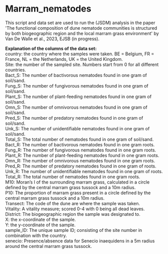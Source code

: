 # Marram_nematodes
This script and data set are used to run the (JSDM) analysis in the paper 'The functional composition of dune nematode communities is structured by both biogeographic region and the local marram grass environment' by Van De Walle et al., 2023, EJSB (in progress).

**Explanation of the columns of the data set:**  
country: the country where the samples were taken. BE = Belgium, FR = France, NL = the Netherlands, UK = the United Kingdom.  
Site: the number of the sampled site. Numbers start from 0 for all different countries.  
Bact_S: The number of bactivorous nematodes found in one gram of soil/sand.  
Fung_S: The number of fungivorous nematodes found in one gram of soil/sand.  
Plant_S: The number of plant-feeding nematodes found in one gram of soil/sand.  
Omn_S:	 The number of omnivorous nematodes found in one gram of soil/sand.  
Pred_S:	The number of predatory nematodes found in one gram of soil/sand.  
Unk_S: The number of unidentifiable nematodes found in one gram of soil/sand.  
Total_S: The total number of nematodes found in one gram of soil/sand.  
Bact_R: The number of bactivorous nematodes found in one gram roots.  
Fung_R: The number of fungivorous nematodes found in one gram roots.  
Plant_R: The number of plant-feeding nematodes found in one gram roots.  
Omn_R: The number of omnivorous nematodes found in one gram roots.  
Pred_R: The number of predatory nematodes found in one gram of roots.  
Unk_R: The number of unidentifiable nematodes found in one gram of roots.  
Total_R: The total number of nematodes found in one gram roots.  
M10: Moran’s I of the surrounding marram grass, calculated in a circle defined by the central marram grass tussock and a 10m radius.  
P10: The proportion of marram grass present in a circle defined by the central marram grass tussock and a 10m radius.  
Transect: The code of the dune are where the sample was taken.  
Vitality: A vitality measure; scored 0-4 with 0 being all dead leaves.  
District: The biogeographic region the sample was designated to.  
X: the x-coordinate of the sample.  
Y: the y-coordinate of the sample.  
sample_ID: The unique sample ID; consisting of the site number in combination with the country.  
senecio: Presence/absence data for Senecio inaequidens in a 5m radius around the central marram grass tussock.
